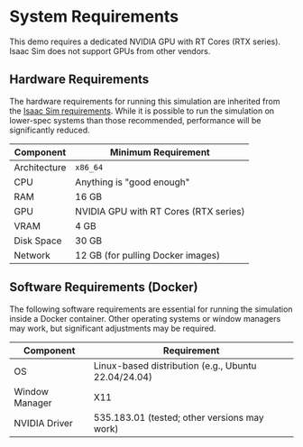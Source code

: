# System Requirements

<div class="warning">
This demo requires a dedicated NVIDIA GPU with RT Cores (RTX series). Isaac Sim does not support GPUs from other vendors.
</div>

## Hardware Requirements

The hardware requirements for running this simulation are inherited from the [Isaac Sim requirements](https://docs.omniverse.nvidia.com/isaacsim/latest/installation/requirements.html). While it is possible to run the simulation on lower-spec systems than those recommended, performance will be significantly reduced.

| Component    | Minimum Requirement                   |
| ------------ | ------------------------------------- |
| Architecture | `x86_64`                              |
| CPU          | Anything is "good enough"             |
| RAM          | 16 GB                                 |
| GPU          | NVIDIA GPU with RT Cores (RTX series) |
| VRAM         | 4 GB                                  |
| Disk Space   | 30 GB                                 |
| Network      | 12 GB (for pulling Docker images)     |

## Software Requirements (Docker)

The following software requirements are essential for running the simulation inside a Docker container. Other operating systems or window managers may work, but significant adjustments may be required.

| Component      | Requirement                                         |
| -------------- | --------------------------------------------------- |
| OS             | Linux-based distribution (e.g., Ubuntu 22.04/24.04) |
| Window Manager | X11                                                 |
| NVIDIA Driver  | 535.183.01 (tested; other versions may work)        |

